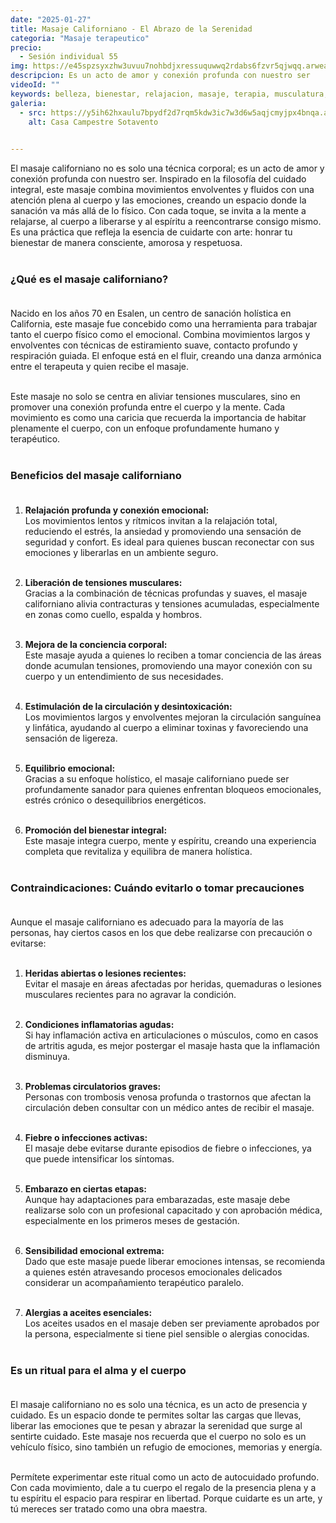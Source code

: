 ```yaml
---
date: "2025-01-27"
title: Masaje Californiano - El Abrazo de la Serenidad
categoria: "Masaje terapeutico"
precio:
  - Sesión individual 55
img: https://e45spzsyxzhw3uvuu7nohbdjxressuquwwq2rdabs6fzvr5qjwqq.arweave.net/Jzsn5li-T23StKfa44RpvEkpUhS1oaiMAZeLmsewTaE
descripcion: Es un acto de amor y conexión profunda con nuestro ser
videoId: ""
keywords: belleza, bienestar, relajacion, masaje, terapia, musculatura, tratamiento muscular, descanso, insomnio, estres
galeria:
  - src: https://y5ih62hxaulu7bpydf2d7rqm5kdw3ic7w3d6w5aqjcmyjpx4bnqa.arweave.net/x1B_aPcFF0-F-Bl0P8YM6odtoF-2x-t0EEiZhL78C2A
    alt: Casa Campestre Sotavento

  
---
```


El masaje californiano no es solo una técnica corporal; es un acto de amor y conexión profunda con nuestro ser. Inspirado en la filosofía del cuidado integral, este masaje combina movimientos envolventes y fluidos con una atención plena al cuerpo y las emociones, creando un espacio donde la sanación va más allá de lo físico. Con cada toque, se invita a la mente a relajarse, al cuerpo a liberarse y al espíritu a reencontrarse consigo mismo. Es una práctica que refleja la esencia de cuidarte con arte: honrar tu bienestar de manera consciente, amorosa y respetuosa. <br><br>

### ¿Qué es el masaje californiano? <br><br>

Nacido en los años 70 en Esalen, un centro de sanación holística en California, este masaje fue concebido como una herramienta para trabajar tanto el cuerpo físico como el emocional. Combina movimientos largos y envolventes con técnicas de estiramiento suave, contacto profundo y respiración guiada. El enfoque está en el fluir, creando una danza armónica entre el terapeuta y quien recibe el masaje. <br><br>

Este masaje no solo se centra en aliviar tensiones musculares, sino en promover una conexión profunda entre el cuerpo y la mente. Cada movimiento es como una caricia que recuerda la importancia de habitar plenamente el cuerpo, con un enfoque profundamente humano y terapéutico.  <br><br>

### Beneficios del masaje californiano <br><br>

1. **Relajación profunda y conexión emocional:** <br>
Los movimientos lentos y rítmicos invitan a la relajación total, reduciendo el estrés, la ansiedad y promoviendo una sensación de seguridad y confort. Es ideal para quienes buscan reconectar con sus emociones y liberarlas en un ambiente seguro. <br><br>

2. **Liberación de tensiones musculares:** <br>
Gracias a la combinación de técnicas profundas y suaves, el masaje californiano alivia contracturas y tensiones acumuladas, especialmente en zonas como cuello, espalda y hombros. <br><br>

3. **Mejora de la conciencia corporal:** <br>
Este masaje ayuda a quienes lo reciben a tomar conciencia de las áreas donde acumulan tensiones, promoviendo una mayor conexión con su cuerpo y un entendimiento de sus necesidades. <br><br>

4. **Estimulación de la circulación y desintoxicación:** <br>
Los movimientos largos y envolventes mejoran la circulación sanguínea y linfática, ayudando al cuerpo a eliminar toxinas y favoreciendo una sensación de ligereza. <br><br>

5. **Equilibrio emocional:** <br>
Gracias a su enfoque holístico, el masaje californiano puede ser profundamente sanador para quienes enfrentan bloqueos emocionales, estrés crónico o desequilibrios energéticos. <br><br>

6. **Promoción del bienestar integral:** <br>
Este masaje integra cuerpo, mente y espíritu, creando una experiencia completa que revitaliza y equilibra de manera holística. <br><br>

### Contraindicaciones: Cuándo evitarlo o tomar precauciones <br><br>

Aunque el masaje californiano es adecuado para la mayoría de las personas, hay ciertos casos en los que debe realizarse con precaución o evitarse: <br><br>

1. **Heridas abiertas o lesiones recientes:** <br>
Evitar el masaje en áreas afectadas por heridas, quemaduras o lesiones musculares recientes para no agravar la condición. <br><br>

2. **Condiciones inflamatorias agudas:** <br>
Si hay inflamación activa en articulaciones o músculos, como en casos de artritis aguda, es mejor postergar el masaje hasta que la inflamación disminuya. <br><br>

3. **Problemas circulatorios graves:** <br>
Personas con trombosis venosa profunda o trastornos que afectan la circulación deben consultar con un médico antes de recibir el masaje. <br><br>

4. **Fiebre o infecciones activas:** <br>
El masaje debe evitarse durante episodios de fiebre o infecciones, ya que puede intensificar los síntomas. <br><br>

5. **Embarazo en ciertas etapas:** <br>
Aunque hay adaptaciones para embarazadas, este masaje debe realizarse solo con un profesional capacitado y con aprobación médica, especialmente en los primeros meses de gestación. <br><br>

6. **Sensibilidad emocional extrema:** <br>
Dado que este masaje puede liberar emociones intensas, se recomienda a quienes estén atravesando procesos emocionales delicados considerar un acompañamiento terapéutico paralelo. <br><br>

7. **Alergias a aceites esenciales:** <br>
Los aceites usados en el masaje deben ser previamente aprobados por la persona, especialmente si tiene piel sensible o alergias conocidas. <br><br>

### Es un ritual para el alma y el cuerpo <br><br>

El masaje californiano no es solo una técnica, es un acto de presencia y cuidado. Es un espacio donde te permites soltar las cargas que llevas, liberar las emociones que te pesan y abrazar la serenidad que surge al sentirte cuidado. Este masaje nos recuerda que el cuerpo no solo es un vehículo físico, sino también un refugio de emociones, memorias y energía.  <br><br>

Permítete experimentar este ritual como un acto de autocuidado profundo. Con cada movimiento, dale a tu cuerpo el regalo de la presencia plena y a tu espíritu el espacio para respirar en libertad. Porque cuidarte es un arte, y tú mereces ser tratado como una obra maestra. <br><br>